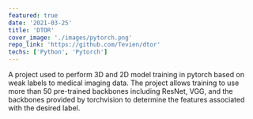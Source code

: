 ```yaml
---
featured: true
date: '2021-03-25'
title: 'DTOR'
cover_image: './images/pytorch.png'
repo_link: 'https://github.com/Tevien/dtor'
techs: ['Python', 'Pytorch']
---
```


A project used to perform 3D and 2D model training in pytorch
based on weak labels to medical imaging data. The project allows training
to use more than 50 pre-trained backbones including ResNet, VGG, and the backbones
provided by torchvision to determine the features associated
with the desired label.
